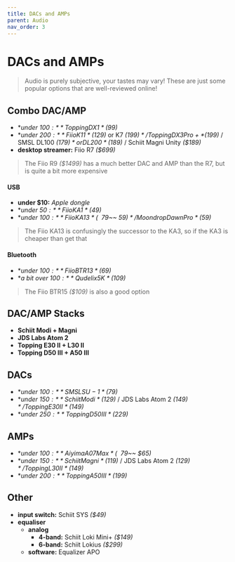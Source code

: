 ```yaml
---
title: DACs and AMPs
parent: Audio
nav_order: 3
---
```

# DACs and AMPs

> Audio is purely subjective, your tastes may vary! These are just some popular options that are well-reviewed online!

## Combo DAC/AMP

- **under $100:** Topping DX1 *($99)*
- **under $200:** Fiio K11 *($129)* or K7 *($199)* / Topping DX3 Pro+ *($199)* / SMSL DL100 *($179)* or DL200 *($189)* / Schiit Magni Unity *($189)*
- **desktop streamer:** Fiio R7 *($699)*

> The Fiio R9 *($1499)* has a much better DAC and AMP than the R7, but is quite a bit more expensive

#### USB

- **under $10:** *Apple dongle*
- **under $50:** Fiio KA1 *($49)*
- **under $100:** Fiio KA13 *(~~$79~~ $59)* / Moondrop Dawn Pro *($59)*

> The Fiio KA13 is confusingly the successor to the KA3, so if the KA3 is cheaper than get that

#### Bluetooth

- **under $100:** Fiio BTR13 *($69)*
- **a bit over $100:** Qudelix 5K *($109)*

> The Fiio BTR15 *($109)* is also a good option

## DAC/AMP Stacks

- **Schiit Modi + Magni**
- **JDS Labs Atom 2**
- **Topping E30 II + L30 II**
- **Topping D50 III + A50 III**

## DACs

- **under $100:** SMSL SU-1 *($79)*
- **under $150:** Schiit Modi *($129)* / JDS Labs Atom 2 *($149)* / Topping E30 II *($149)*
- **under $250:** Topping D50 III *($229)*

## AMPs

- **under $100:** Aiyima A07 Max *(~~$79~~ $65)*
- **under $150:** Schiit Magni *($119)*  / JDS Labs Atom 2 *($129)* / Topping L30 II *($149)*
- **under $200:** Topping A50 III *($199)*

## Other

- **input switch:** Schiit SYS *($49)*
- **equaliser** 
	- **analog** 
		- **4-band:** Schiit Loki Mini+ *($149)*
		- **6-band:** Schiit Lokius *($299)*
	- **software:** Equalizer APO

